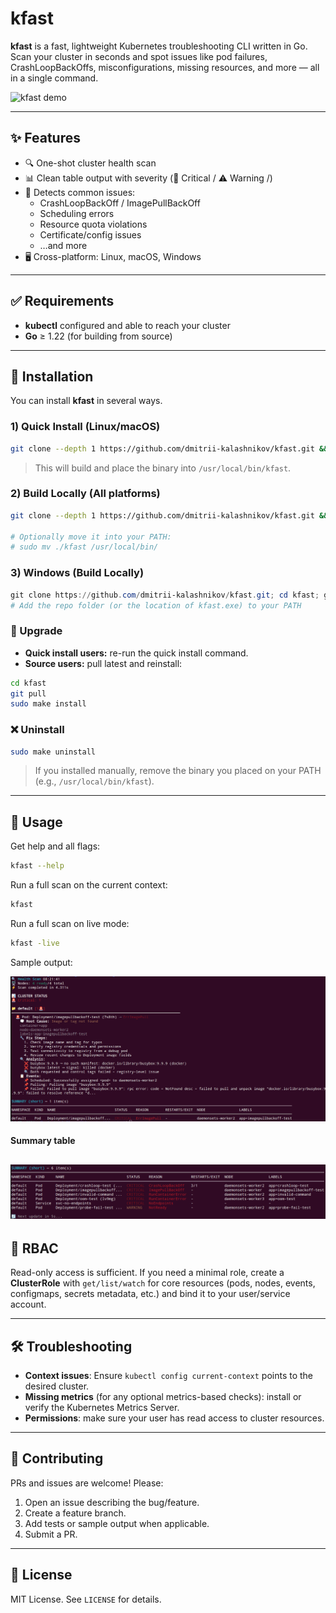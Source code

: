 # kfast

**kfast** is a fast, lightweight Kubernetes troubleshooting CLI written in Go.  
Scan your cluster in seconds and spot issues like pod failures, CrashLoopBackOffs, misconfigurations, missing resources, and more — all in a single command.

![kfast demo](./assets/presenting_kfast.gif)

---

## ✨ Features

- 🔍 One-shot cluster health scan  
- 📊 Clean table output with severity (🚨 Critical / ⚠️ Warning /)  
- 🚨 Detects common issues:
  - CrashLoopBackOff / ImagePullBackOff
  - Scheduling errors
  - Resource quota violations
  - Certificate/config issues
  - …and more
- 🖥️ Cross-platform: Linux, macOS, Windows

---

## ✅ Requirements

- **kubectl** configured and able to reach your cluster
- **Go** ≥ 1.22 (for building from source)

---

## 🚀 Installation

You can install **kfast** in several ways.

### 1) Quick Install (Linux/macOS)

```bash
git clone --depth 1 https://github.com/dmitrii-kalashnikov/kfast.git && cd kfast && sudo make install
```
> This will build and place the binary into `/usr/local/bin/kfast`.

### 2) Build Locally (All platforms)

```bash
git clone --depth 1 https://github.com/dmitrii-kalashnikov/kfast.git && cd kfast && go build -o kfast .

# Optionally move it into your PATH:
# sudo mv ./kfast /usr/local/bin/
```

### 3) Windows (Build Locally)

```powershell
git clone https://github.com/dmitrii-kalashnikov/kfast.git; cd kfast; go build -o kfast.exe .
# Add the repo folder (or the location of kfast.exe) to your PATH
```

### 🔄 Upgrade

- **Quick install users:** re-run the quick install command.  
- **Source users:** pull latest and reinstall:

```bash
cd kfast
git pull
sudo make install
```

### ❌ Uninstall

```bash
sudo make uninstall
```
> If you installed manually, remove the binary you placed on your PATH (e.g., `/usr/local/bin/kfast`).

---

## 🔧 Usage

Get help and all flags:

```bash
kfast --help
```

Run a full scan on the current context:

```bash
kfast
```

Run a full scan on live mode:

```bash
kfast -live
```

Sample output:

![kfast scan](./assets/showtime.png)

#### Summary table
![kfast scan](./assets/showtime_table.png)
---

## 🔐 RBAC

Read-only access is sufficient. If you need a minimal role, create a **ClusterRole** with `get/list/watch` for core resources (pods, nodes, events, configmaps, secrets metadata, etc.) and bind it to your user/service account.

---

## 🛠 Troubleshooting
 
- **Context issues**: Ensure `kubectl config current-context` points to the desired cluster.  
- **Missing metrics** (for any optional metrics-based checks): install or verify the Kubernetes Metrics Server.  
- **Permissions**: make sure your user has read access to cluster resources.

---

## 🤝 Contributing

PRs and issues are welcome! Please:
1. Open an issue describing the bug/feature.
2. Create a feature branch.
3. Add tests or sample output when applicable.
4. Submit a PR.

---

## 📄 License

MIT License. See `LICENSE` for details.
